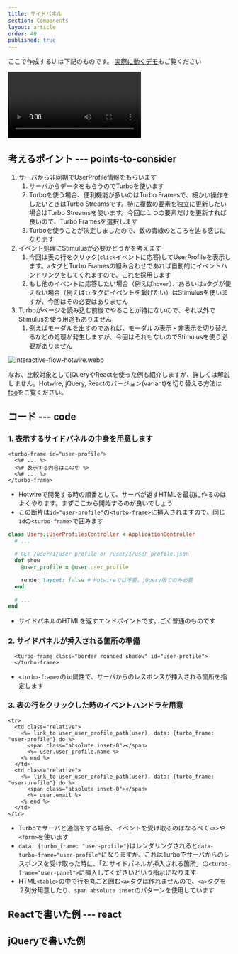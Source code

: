 ```yaml
---
title: サイドパネル
section: Components
layout: article
order: 40
published: true
---
```


ここで作成するUIは下記のものです。
[実際に動くデモ](/users)もご覧ください

![side-panel-hotwire.mov](content_images/side-panel-hotwire.mov "max-w-[500px] mx-auto")

## 考えるポイント --- points-to-consider

1. サーバから非同期でUserProfile情報をもらいます
   1. サーバからデータをもらうのでTurboを使います
   2. Turboを使う場合、便利機能が多いのはTurbo Framesで、細かい操作をしたいときはTurbo Streamsです。特に複数の要素を独立に更新したい場合はTurbo Streamsを使います。今回は１つの要素だけを更新すれば良いので、Turbo Framesを選択します
   3. Turboを使うことが決定しましたので、数の<span class="text-blue-600">青線</span>のところを辿る感じになります
2. イベント処理にStimulusが必要かどうかを考えます
   1. 今回は表の行をクリック(`click`イベントに応答)してUserProfileを表示します。`a`タグとTurbo Framesの組み合わせであれば自動的にイベントハンドリングをしてくれますので、これを採用します
   2. もし他のイベントに応答したい場合（例えば`hover`）、あるいは`a`タグが使えない場合（例えば`tr`タグにイベントを繋げたい）はStimulusを使いますが、今回はその必要はありません
3. Turboがページを読み込む前後でやることが特にないので、それ以外でStimulusを使う用途もありません
   1. 例えばモーダルを出すのであれば、モーダルの表示・非表示を切り替えるなどの処理が発生しますが、今回はそれもないのでStimulusを使う必要がありません

![interactive-flow-hotwire.webp](content_images/interactive-flow-hotwire.webp)

なお、比較対象としてjQueryやReactを使った例も紹介しますが、詳しくは解説しません。Hotwire, jQuery, Reactのバージョン(variant)を切り替える方法は[foo](/foo)をご覧ください。

## コード --- code

### 1. 表示するサイドパネルの中身を用意します

```erb:app/views/users/user_profiles/show.html+hotwire.erb
<turbo-frame id="user-profile">
  <%# ... %>
  <%# 表示する内容はこの中 %>
  <%# ... %>
</turbo-frame>
```

* Hotwireで開発する時の順番として、サーバが返すHTMLを最初に作るのはよくやります。まずここから開始するのが良いでしょう
* この断片は`id="user-profile"`の`<turbo-frame>`に挿入されますので、同じ`id`の`<turbo-frame>`で囲みます

```ruby:app/controllers/users/user_profiles_controller.rb 
class Users::UserProfilesController < ApplicationController
  # ...
  
  # GET /user/1/user_profile or /user/1/user_profile.json
  def show
    @user_profile = @user.user_profile

    render layout: false # Hotwireでは不要。jQuery版でのみ必要
  end
  
  # ...
end
```

* サイドパネルのHTMLを返すエンドポイントです。ごく普通のものです

### 2. サイドパネルが挿入される箇所の準備

```erb:app/views/users/index.html+hotwire.erb
  <turbo-frame class="border rounded shadow" id="user-profile">
  </turbo-frame>
```

* `<turbo-frame>`の`id`属性で、サーバからのレスポンスが挿入される箇所を指定します

### 3. 表の行をクリックした時のイベントハンドラを用意

```erb:app/views/users/_user.html+hotwire.erb
<tr>
  <td class="relative">
    <%= link_to user_user_profile_path(user), data: {turbo_frame: "user-profile"} do %>
      <span class="absolute inset-0"></span>
      <%= user.user_profile.name %>
    <% end %>
  </td>
  <td class="relative">
    <%= link_to user_user_profile_path(user), data: {turbo_frame: "user-profile"} do %>
      <span class="absolute inset-0"></span>
      <%= user.email %>
    <% end %>
  </td>
</tr>
```

* Turboでサーバと通信をする場合、イベントを受け取るのはなるべく`<a>`や`<form>`を使います
* `data: {turbo_frame: "user-profile"}`はレンダリングされると`data-turbo-frame="user-profile"`になりますが、これはTurboでサーバからのレスポンスを受け取った時に、「2. サイドパネルが挿入される箇所」の`<turbo-frame="user-panel">`に挿入してくださいという指示になります
* HTML`<table>`の中で行を丸ごと囲む`<a>`タグは作れませんので、`<a>`タグを２列分用意したり、`span absolute inset`のパターンを使用しています

## Reactで書いた例 --- react


## jQueryで書いた例
